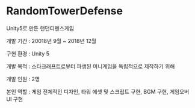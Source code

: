 # RandomTowerDefense
Unity5로 만든 랜던디펜스게임

개발 기간 : 20018년 9월 ~ 2018년 12월

구현 환경 : Unity 5

개발 목적 : 스타크래프트로부터 파생된 미니게임을 독립적으로 제작하기 위해

개발 인원 : 2명

본인 역할 : 게임 전체적인 디자인, 타워 에셋 및 스크립트 구현, BGM 구현, 게임오버 UI 구현
